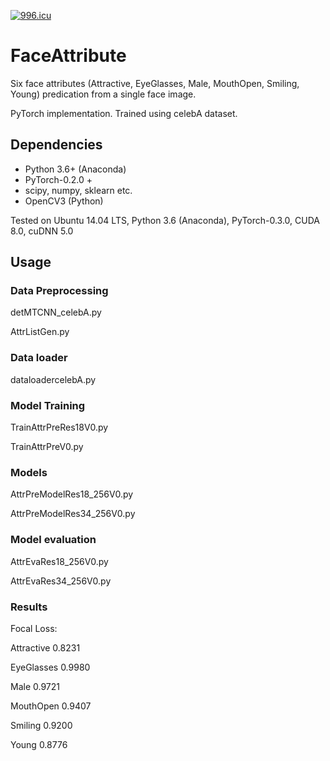 [![996.icu](https://img.shields.io/badge/link-996.icu-red.svg)](https://996.icu)

# FaceAttribute
Six face attributes (Attractive, EyeGlasses, Male, MouthOpen, Smiling, Young) predication from a single face image.

PyTorch implementation. Trained using celebA dataset.

## Dependencies
- Python 3.6+ (Anaconda)
- PyTorch-0.2.0 +
- scipy, numpy, sklearn etc.
- OpenCV3 (Python)

Tested on Ubuntu 14.04 LTS, Python 3.6 (Anaconda), PyTorch-0.3.0, CUDA 8.0, cuDNN 5.0

## Usage
### Data Preprocessing
detMTCNN_celebA.py

AttrListGen.py

### Data loader
dataloadercelebA.py

### Model Training
TrainAttrPreRes18V0.py

TrainAttrPreV0.py

### Models
AttrPreModelRes18_256V0.py

AttrPreModelRes34_256V0.py

### Model evaluation
AttrEvaRes18_256V0.py

AttrEvaRes34_256V0.py

### Results
Focal Loss:

Attractive 0.8231

EyeGlasses 0.9980

Male  0.9721
  
MouthOpen  0.9407
  
Smiling   0.9200

Young   0.8776
